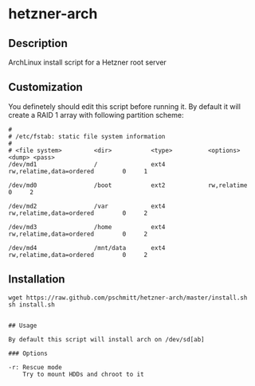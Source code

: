 # hetzner-arch


## Description

ArchLinux install script for a Hetzner root server

## Customization

You definetely should edit this script before running it.
By default it will create a RAID 1 array with following partition scheme:

```
# 
# /etc/fstab: static file system information
#
# <file system>         <dir>           <type>          <options>                      <dump> <pass>
/dev/md1                /               ext4            rw,relatime,data=ordered        0     1

/dev/md0                /boot           ext2            rw,relatime                     0     2

/dev/md2                /var            ext4            rw,relatime,data=ordered        0     2

/dev/md3                /home           ext4            rw,relatime,data=ordered        0     2

/dev/md4                /mnt/data       ext4            rw,relatime,data=ordered        0     2

```

## Installation

```
wget https://raw.github.com/pschmitt/hetzner-arch/master/install.sh
sh install.sh


## Usage

By default this script will install arch on /dev/sd[ab]

### Options

-r: Rescue mode
    Try to mount HDDs and chroot to it


